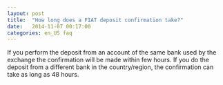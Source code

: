 ```yaml
---
layout: post
title:  "How long does a FIAT deposit confirmation take?"
date:   2014-11-07 00:17:00
categories: en_US faq
---
```


If you perform the deposit from an account of the same bank used by the exchange the confirmation will be made within few hours. If you do the deposit from a different bank in the country/region, the confirmation can take as long as 48 hours.
